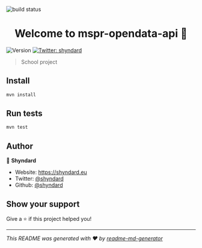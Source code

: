 ![build status](https://drone.k3d.dev/api/badges/Shyndard/mspr-opendata-api/status.svg)

<h1 align="center">Welcome to mspr-opendata-api 👋</h1>
<p>
  <img alt="Version" src="https://img.shields.io/badge/version-1.0.0-blue.svg?cacheSeconds=2592000" />
  <a href="https://twitter.com/shyndard" target="_blank">
    <img alt="Twitter: shyndard" src="https://img.shields.io/twitter/follow/shyndard.svg?style=social" />
  </a>
</p>

> School project

## Install

```sh
mvn install
```

## Run tests

```sh
mvn test
```

## Author

👤 **Shyndard**

- Website: https://shyndard.eu
- Twitter: [@shyndard](https://twitter.com/shyndard)
- Github: [@shyndard](https://github.com/shyndard)

## Show your support

Give a ⭐️ if this project helped you!

---

_This README was generated with ❤️ by [readme-md-generator](https://github.com/kefranabg/readme-md-generator)_
